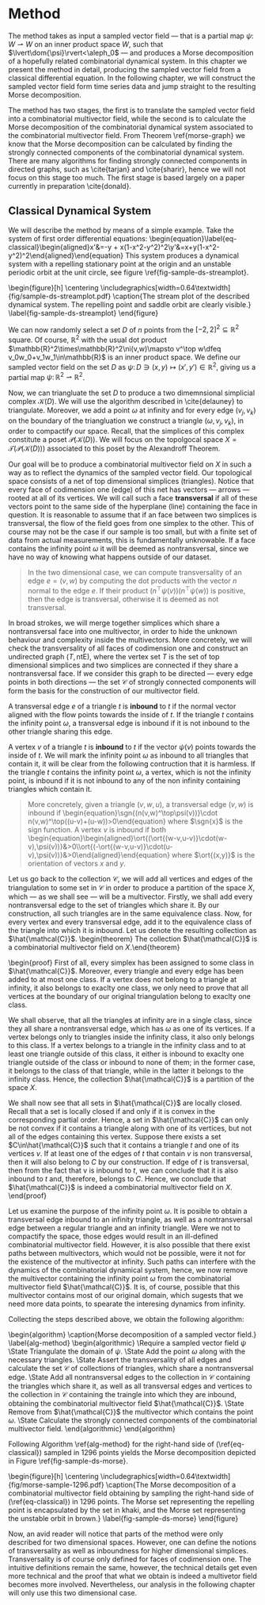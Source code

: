 # Method
The method takes as input a sampled vector field — that is a partial map $\psi\colon W\rightharpoonup W$ on an inner product space $W$, such that $\lvert\dom{\psi}\rvert<\aleph_0$ — and produces a Morse decomposition of a hopefully related combinatorial dynamical system. In this chapter we present the method in detail, producing the sampled vector field from a classical differential equation. In the following chapter, we will construct the sampled vector field form time series data and jump straight to the resulting Morse decomposition.

The method has two stages, the first is to translate the sampled vector field into a combinatorial multivector field, while the second is to calculate the Morse decomposition of the combinatorial dynamical system associated to the combinatorial multivector field. From Theorem \ref{morse-graph} we know that the Morse decomposition can be calculated by finding the strongly connected components of the combinatorial dynamical system. There are many algorithms for finding strongly connected components in directed graphs, such as \cite{tarjan} and \cite{sharir}, hence we will not focus on this stage too much. The first stage is based largely on a paper currently in preparation \cite{donald}.

## Classical Dynamical System
We will describe the method by means of a simple example. Take the system of first order differential equations: \begin{equation}\label{eq-classical}\begin{aligned}x'&=-y + x(1-x^2-y^2)^2\\y'&=x+y(1-x^2-y^2)^2\end{aligned}\end{equation} This system produces a dynamical system with a repelling stationary point at the origin and an unstable periodic orbit at the unit circle, see figure \ref{fig-sample-ds-streamplot}.

\begin{figure}[h]
\centering
\includegraphics[width=0.64\textwidth]{fig/sample-ds-streamplot.pdf}
\caption{The stream plot of the described dynamical system. The repelling point and saddle orbit are clearly visible.}
\label{fig-sample-ds-streamplot}
\end{figure}

We can now randomly select a set $D$ of $n$ points from the $[-2,2]^2\subseteq\mathbb{R}^2$ square. Of course, $\mathbb{R}^2$ with the usual dot product $\mathbb{R}^2\times\mathbb{R}^2\ni(v,w)\mapsto v^\top w\dfeq v_0w_0+v_1w_1\in\mathbb{R}$ is an inner product space. We define our sampled vector field on the set $D$ as $\psi\colon D\ni(x,y)\mapsto(x',y')\in\mathbb{R}^2$, giving us a partial map $\psi\colon\mathbb{R}^2\rightharpoonup\mathbb{R}^2$.

Now, we can triangluate the set $D$ to produce a two dimemnsional simplicial complex $\mathcal{K}(D)$. We will use the algorithm described in \cite{delauney} to triangulate. Moreover, we add a point $\omega$ at infinity and for every edge $(v_j,v_k)$ on the boundary of the triangluation we construct a triangle $(\omega,v_j,v_k)$, in order to compactify our space. Recall, that the simplices of this complex constitute a poset $\mathcal{P}(\mathcal{K}(D))$. We will focus on the topolgocal space $X=\mathcal{T}(\mathcal{P}(\mathcal{K}(D)))$ associated to this poset by the Alexandroff Theorem.

Our goal will be to produce a combinatorial multivector field on $X$ in such a way as to reflect the dynamics of the sampled vector field. Our topological space consists of a net of top dimensional simplices (triangles). Notice that every face of codimension one (edge) of this net has vectors — arrows — rooted at all of its vertices. We will call such a face **transversal** if all of these vectors point to the same side of the hyperplane (line) containing the face in question. It is reasonable to assume that if an face between two simplices is transversal, the flow of the field goes from one simplex to the other. This of course may not be the case if our sample is too small, but with a finite set of data from actual measurements, this is fundamentally unknowable. If a face contains the infinity point $\omega$ it will be deemed as nontransversal, since we have no way of knowing what happens outside of our dataset.

> In the two dimensional case, we can compute transversality of an edge $e=(v,w)$ by computing the dot products with the vector $n$ normal to the edge $e$. If their product $(n^\top\psi(v))(n^\top\psi(w))$ is positive, then the edge is transversal, otherwise it is deemed as not transversal.

In broad strokes, we will merge together simplices which share a nontransversal face into one multivector, in order to hide the unknown behaviour and complexity inside the multivectors. More concretely, we will check the transversality of all faces of codimension one and construct an undirected graph $(T,\text{ntE})$, where the vertex set $T$ is the set of top dimensional simplices and two simplices are connected if they share a nontransversal face. If we consider this graph to be directed — every edge points in both directions — the set $\mathcal{C}$ of strongly connected components will form the basis for the construction of our multivector field.

A transversal edge $e$ of a triangle $t$ is **inbound** to $t$ if the normal vector aligned with the flow points towards the inside of $t$. If the triangle $t$ contains the infinity point $\omega$, a transversal edge is inbound if it is not inbound to the other triangle sharing this edge.

A vertex $v$ of a triangle $t$ is **inbound** to $t$ if the vector $\psi(v)$ points towards the inside of $t$.  We will mark the infinity point $\omega$ as inbound to all triangles that contain it, it will be clear from the following contruction that it is harmless. If the triangle $t$ contains the infinity point $\omega$, a vertex, which is not the infinity point, is inbound if it is not inbound to any of the non infinity containing triangles which contain it.

> More concretely, given a triangle $(v,w,u)$, a transversal edge $(v,w)$ is inbound if \begin{equation}\sgn{(n(v,w)^\top\psi(v))}\cdot n(v,w)^\top((u-v)+(u-w))>0\end{equation} where $\sgn{x}$ is the sign function. A vertex $v$ is inbound if both \begin{equation}\begin{aligned}\ort{(\ort{(w-v,u-v)}\cdot(w-v),\psi(v))}&>0\\\ort{(-\ort{(w-v,u-v)}\cdot(u-v),\psi(v))}&>0\end{aligned}\end{equation} where $\ort{(x,y)}$ is the orientation of vectors $x$ and $y$.

Let us go back to the collection $\mathcal{C}$, we will add all vertices and edges of the triangulation to some set in $\mathcal{C}$ in order to produce a partition of the space $X$, which — as we shall see — will be a multivector. Firstly, we shall add every nontransversal edge to the set of triangles which share it. By our construction, all such triangles are in the same equivalence class. Now, for every vertex and every transversal edge, add it to the equivalence class of the triangle into which it is inbound. Let us denote the resulting collection as $\hat{\mathcal{C}}$. \begin{theorem} The collection $\hat{\mathcal{C}}$ is a combinatorial multivector field on $X$.\end{theorem}

\begin{proof}
First of all, every simplex has been assigned to some class in $\hat{\mathcal{C}}$. Moreover, every triangle and every edge has been added to at most one class. If a vertex does not belong to a triangle at infinity, it also belongs to exaclty one class, we only need to prove that all vertices at the boundary of our original triangulation belong to exaclty one class.

We shall observe, that all the triangles at infinity are in a single class, since they all share a nontransversal edge, which has $\omega$ as one of its vertices. If a vertex belongs only to triangles inside the infinity class, it also only belongs to this class. If a vertex belongs to a triangle in the infinity class and to at least one triangle outside of this class, it either is inbound to exaclty one triangle outside of the class or inbound to none of them; in the former case, it belongs to the class of that triangle, while in the latter it belongs to the infinity class. Hence, the collection $\hat{\mathcal{C}}$ is a partition of the space $X$.

We shall now see that all sets in $\hat{\mathcal{C}}$ are locally closed. Recall that a set is locally closed if and only if it is convex in the corresponding partial order. Hence, a set in $\hat{\mathcal{C}}$ can only be not convex if it contains a triangle along with one of its vertices, but not all of the edges containing this vertex. Suppose there exists a set $C\in\hat{\mathcal{C}}$ such that it contains a triangle $t$ and one of its vertices $v$. If at least one of the edges of $t$ that contain $v$ is non transversal, then it will also belong to $C$ by our construction. If edge of $t$ is transversal, then from the fact that v is inbound to $t$, we can conclude that it is also inbound to $t$ and, therefore, belongs to $C$. Hence, we conclude that $\hat{\mathcal{C}}$ is indeed a combinatorial multivector field on $X$.
\end{proof}

Let us examine the purpose of the infinity point $\omega$. It is posible to obtain a transversal edge inbound to an infinity triangle, as well as a nontransversal edge between a regular triangle and an infinity triangle. Were we not to compactify the space, those edges would result in an ill-defined combinatorial multivector field. However, it is also possible that there exist paths between multivectors, which would not be possible, were it not for the existence of the multivector at infinity. Such paths can interfere with the dynamics of the combinatorial dynamical system, hence, we now remove the multivector containing the infinity point $\omega$ from the combinatorial multivector field $\hat{\mathcal{C}}$. It is, of course, possible that this multivector contains most of our original domain, which sugests that we need more data points, to spearate the interesing dynamics from infinity.

Collecting the steps described above, we obtain the following algorithm:

\begin{algorithm}
\caption{Morse decomposition of a sampled vector field.}
\label{alg-method}
\begin{algorithmic}
\Require a sampled vector field $\psi$
\State Triangulate the domain of $\psi$.
\State Add the point $\omega$ along with the necessary triangles.
\State Assert the transversality of all edges and calculate the set $\mathcal{C}$ of collections of triangles, which share a nontransversal edge.
\State Add all nontransversal edges to the collection in $\mathcal{C}$ containing the triangles which share it, as well as all transversal edges and vertices to the collection in $\mathcal{C}$ containing the traingle into which they are inbound, obtaining the combinatorial multivector field $\hat{\mathcal{C}}$.
\State Remove from $\hat{\mathcal{C}}$ the multivector which contains the point $\omega$.
\State Calculate the strongly connected components of the combinatorial multivector field.
\end{algorithmic}
\end{algorithm}

Following Algorithm \ref{alg-method} for the right-hand side of (\ref{eq-classical}) sampled in $1296$ points yields the Morse decomposition depicted in Figure \ref{fig-sample-ds-morse}.

\begin{figure}[h]
\centering
\includegraphics[width=0.64\textwidth]{fig/morse-sample-1296.pdf}
\caption{The Morse decomposition of a combinatorial multivector field obtaining by sampling the right-hand side of (\ref{eq-classical}) in 1296 points. The Morse set representing the repelling point is encapsulated by the set in khaki, and the Morse set representing the unstable orbit in brown.}
\label{fig-sample-ds-morse}
\end{figure}

Now, an avid reader will notice that parts of the method were only described for two dimensional spaces. However, one can define the notions of transversality as well as inboundness for higher dimensional simplices. Transversality is of course only defined for faces of codimension one. The intuitive definitions remain the same, however, the technical details get even more technical and the proof that what we obtain is indeed a multivetor field becomes more involved. Nevertheless, our analysis in the following chapter will only use this two dimensional case.
